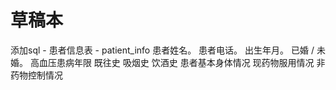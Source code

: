 # 草稿本

添加sql - 患者信息表 - patient_info
患者姓名。
患者电话。
出生年月。
已婚  /  未婚。
高血压患病年限
既往史
吸烟史
饮酒史
患者基本身体情况
现药物服用情况
非药物控制情况